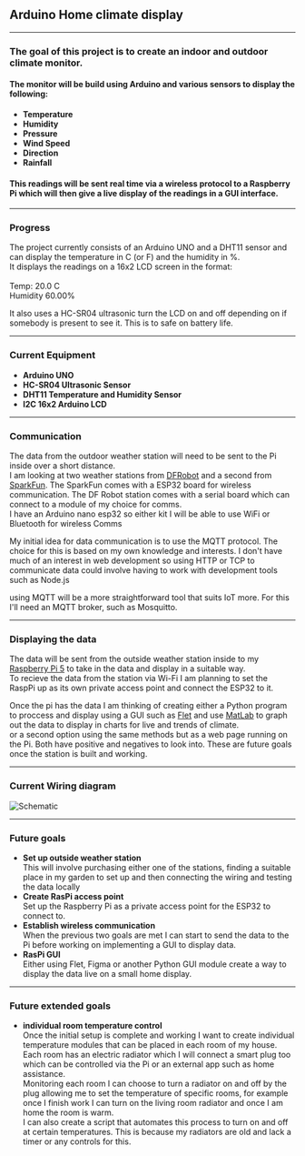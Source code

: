 ## Arduino Home climate display

---

### The goal of this project is to create an indoor and outdoor climate monitor.
#### The monitor will be build using Arduino and various sensors to display the following:

- **Temperature**
- **Humidity** 
- **Pressure** 
- **Wind Speed**
- **Direction**
- **Rainfall**


#### This readings will be sent real time via a wireless protocol to a Raspberry Pi which will then give a live display of the readings in a GUI interface. 

---

### Progress

The project currently consists of an Arduino UNO and a DHT11 sensor and can display the temperature in C (or F) and the humidity in %.<br>
It displays the readings on a 16x2 LCD screen in the format:<br><br>Temp: 20.0 C<br>Humidity 60.00%<br>


It also uses a HC-SR04 ultrasonic turn the LCD on and off depending on if somebody is present to see it. This is to safe on battery life.


--- 

### Current Equipment 

- **Arduino UNO**
- **HC-SR04 Ultrasonic Sensor**
- **DHT11 Temperature and Humidity Sensor**
- **I2C 16x2 Arduino LCD** 
---

### Communication

The data from the outdoor weather station will need to be sent to the Pi inside over a short distance.<br> I am looking at two weather stations from [DFRobot](https://thepihut.com/products/weather-station-kit-with-anemometer-wind-vane-rain-bucket) and a second from [SparkFun](https://thepihut.com/products/sparkfun-arduino-iot-weather-station). The SparkFun comes with a ESP32 board for wireless communication. The DF Robot station comes with a serial board which can connect to a module of my choice for comms.<br>I have an Arduino nano esp32 so either kit I will be able to use WiFi or Bluetooth for wireless Comms


My initial idea for data communication is to use the MQTT protocol. The choice for this is based on my own knowledge and interests. I don't have much of an interest in web development so using  HTTP or TCP to communicate data could involve having to work with development tools such as Node.js

using MQTT will be a more straightforward tool that suits IoT more. For this I'll need an MQTT broker, such as Mosquitto. 

---

### Displaying the data


The data will be sent from the outside weather station inside to my [Raspberry Pi 5](https://www.raspberrypi.com/products/raspberry-pi-5/) to take in the data and display in a suitable way.<br> To recieve the data from the station via Wi-Fi I am planning to set the RaspPi up as its own private access point and connect the ESP32 to it. 

Once the pi has the data I am thinking of creating either a Python program to proccess and display using a GUI such as [Flet](https://flet.dev/) and use [MatLab](https://uk.mathworks.com/products/matlab.html) to graph out the data to display in charts for live and trends of climate.<br> or a second option using the same methods but as a web page running on the Pi. Both have positive and negatives to look into. These are future goals once the station is built and working.


--- 


### Current Wiring diagram 

![Schematic](https://github.com/CyberJsec47/Arduino-Home-Climate-Display/blob/main/Schematic.png)


--- 
### Future goals

- **Set up outside weather station**<br>This will involve purchasing either one of the stations, finding a suitable place in my garden to set up and then connecting the wiring and testing the data locally
- **Create RasPi access point**<br> Set up the Raspberry Pi as a private access point for the ESP32 to connect to.
- **Establish wireless communication**<br> When the previous two goals are met I can start to send the data to the Pi before working on implementing a GUI to display data.
- **RasPi GUI**<br>Either using Flet, Figma or another Python GUI module create a way to display the data live on a small home display.
---
### Future extended goals

- **individual room temperature control**<br> Once the initial setup is complete and working I want to create individual temperature modules that can be placed in each room of my house.<br> Each room has an electric radiator which I will connect a smart plug too which can be controlled via the Pi or an external app such as home assistance.<br> Monitoring each room I can choose to turn a radiator on and off by the plug allowing me to set the temperature of specific rooms, for example once I finish work I can turn on the living room radiator and once I am home the room is warm.<br> I can also create a script that automates this process to turn on and off at certain temperatures. This is because my radiators are old and lack a timer or any controls for this.
